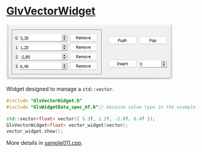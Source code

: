 # [GlvVectorWidget](/src/src_glove/GlvVectorWidget.h)

![GlvVectorWidget](../images/widgets/GlvVectorWidget.png)

Widget designed to manage a <code>std::vector</code>.

```cpp
#include "GlvVectorWidget.h"
#include "GlvWidgetData_spec_AT.h"// because value type in the example is among arithmetic types (float)
```

```cpp
std::vector<float> vector({ 5.3f, 1.2f, -2.8f, 6.4f });
GlvVectorWidget<float> vector_widget(vector);
vector_widget.show();
```

More details in [sample011.cpp](/src/src_samples/src_sample011/sample011.cpp).

